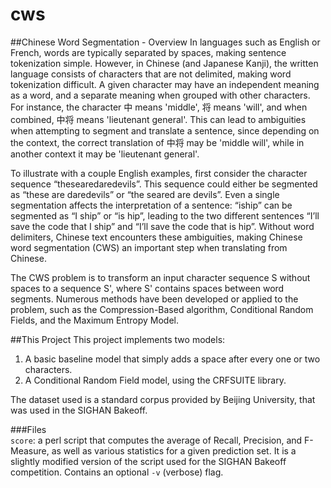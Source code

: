 cws
===

##Chinese Word Segmentation - Overview
In languages such as English or French, words are typically separated by spaces, making sentence tokenization simple. However, in Chinese (and Japanese Kanji), the written language consists of characters that are not delimited, making word tokenization difficult. A given character may have an independent meaning as a word, and a separate meaning when grouped with other characters. For instance, the character 中 means 'middle', 将 means 'will', and when combined, 中将 means 'lieutenant general'. This can lead to ambiguities when attempting to segment and translate a sentence, since depending on the context, the correct translation of 中将 may be 'middle will', while in another context it may be 'lieutenant general'. 

To illustrate with a couple English examples, first consider the character sequence “thesearedaredevils”. This sequence could either be segmented as “these are daredevils” or “the seared are devils”. Even a single segmentation affects the interpretation of a sentence: “iship” can be segmented as “I ship” or “is hip”, leading to the two different sentences “I’ll save the code that I ship” and “I’ll save the code that is hip”. Without word delimiters, Chinese text encounters these ambiguities, making Chinese word segmentation (CWS) an important step when translating from Chinese.

The CWS problem is to transform an input character sequence S without spaces to a sequence S', where S' contains spaces between word segments. Numerous methods have been developed or applied to the problem, such as the Compression-Based algorithm, Conditional Random Fields, and the Maximum Entropy Model. 

##This Project
This project implements two models:
  1. A basic baseline model that simply adds a space after every one or two characters.
  2. A Conditional Random Field model, using the CRFSUITE library.

The dataset used is a standard corpus provided by Beijing University, that was used in the SIGHAN Bakeoff.

###Files  
```score```: a perl script that computes the average of Recall, Precision, and F-Measure, as well as various statistics for a given prediction set. It is a slightly modified version of the script used for the SIGHAN Bakeoff competition. Contains an optional ```-v``` (verbose) flag.
